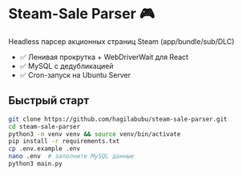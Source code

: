 # Steam-Sale Parser 🎮

Headless парсер акционных страниц Steam (app/bundle/sub/DLC)  
- ✅ Ленивая прокрутка + WebDriverWait для React  
- ✅ MySQL с дедубликацией  
- ✅ Cron-запуск на Ubuntu Server  

## Быстрый старт
```bash
git clone https://github.com/hagilabubu/steam-sale-parser.git
cd steam-sale-parser
python3 -m venv venv && source venv/bin/activate
pip install -r requirements.txt
cp .env.example .env
nano .env  # заполните MySQL данные
python3 main.py
